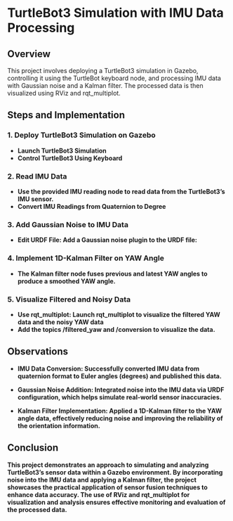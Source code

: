 # TurtleBot3 Simulation with IMU Data Processing

## Overview

This project involves deploying a TurtleBot3 simulation in Gazebo, controlling it using the TurtleBot keyboard node, and processing IMU data with Gaussian noise and a Kalman filter. The processed data is then visualized using RViz and rqt_multiplot.

## Steps and Implementation

### 1. Deploy TurtleBot3 Simulation on Gazebo
- **Launch TurtleBot3 Simulation**
- **Control TurtleBot3 Using Keyboard**


### 2. Read IMU Data
- **Use the provided IMU reading node to read data from the TurtleBot3’s IMU sensor.**
- **Convert IMU Readings from Quaternion to Degree**

### 3. Add Gaussian Noise to IMU Data
- **Edit URDF File: Add a Gaussian noise plugin to the URDF file:**

### 4. Implement 1D-Kalman Filter on YAW Angle
- **The Kalman filter node fuses previous and latest YAW angles to produce a smoothed YAW angle.**

### 5. Visualize Filtered and Noisy Data
- **Use rqt_multiplot: Launch rqt_multiplot to visualize the filtered YAW data and the noisy YAW data**
- **Add the topics /filtered_yaw and /conversion to visualize the data.**

## Observations

- **IMU Data Conversion: Successfully converted IMU data from quaternion format to Euler angles (degrees) and published this data.**

- **Gaussian Noise Addition: Integrated noise into the IMU data via URDF configuration, which helps simulate real-world sensor inaccuracies.**

- **Kalman Filter Implementation: Applied a 1D-Kalman filter to the YAW angle data, effectively reducing noise and improving the reliability of the orientation information.**

## Conclusion
 **This project demonstrates an approach to simulating and analyzing TurtleBot3’s sensor data within a Gazebo environment. By incorporating noise into the IMU data and applying a Kalman filter, the project showcases the practical application of sensor fusion techniques to enhance data accuracy. The use of RViz and rqt_multiplot for visualization and analysis ensures effective monitoring and evaluation of the processed data.** 